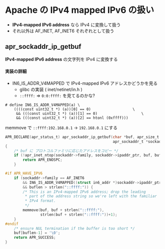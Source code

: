 # Apache の IPv4 mapped IPv6 の扱い

 * **IPv4-mapped IPv6 address** なら IPv4 に変換して扱う
 * それ以外は AF_INET, AF_INET6 それぞれとして扱う

## apr_sockaddr_ip_getbuf

**IPv4-mapped IPv6 address** の文字列を IPv4 に変換する

#### 実装の詳細

 * IN6_IS_ADDR_V4MAPPED で IPv4-mapped IPv6 アドレスかどうかを見る
   * glibc の実装 ( inet/netinet/in.h )
   * `::ffff:` => `0:0:ffff:` を見てるのかな?

```
# define IN6_IS_ADDR_V4MAPPED(a) \
	((((const uint32_t *) (a))[0] == 0)				      \
	 && (((const uint32_t *) (a))[1] == 0)				      \
	 && (((const uint32_t *) (a))[2] == htonl (0xffff)))
```   
    
memmove で `::ffff:192.168.0.1`  -> `192.168.0.1` にする 


```c
APR_DECLARE(apr_status_t) apr_sockaddr_ip_getbuf(char *buf, apr_size_t buflen,
                                                 apr_sockaddr_t *sockaddr)
{
    /* buf に プロトコルファミリに応じたアドレスをコピー */
    if (!apr_inet_ntop(sockaddr->family, sockaddr->ipaddr_ptr, buf, buflen)) {
        return APR_ENOSPC;
    }

#if APR_HAVE_IPV6
    if (sockaddr->family == AF_INET6 
        && IN6_IS_ADDR_V4MAPPED((struct in6_addr *)sockaddr->ipaddr_ptr)
        && buflen > strlen("::ffff:")) {
        /* This is an IPv4-mapped IPv6 address; drop the leading
         * part of the address string so we're left with the familiar
         * IPv4 format.
         */
        memmove(buf, buf + strlen("::ffff:"),
                strlen(buf + strlen("::ffff:"))+1);
    }
#endif
    /* ensure NUL termination if the buffer is too short */
    buf[buflen-1] = '\0';
    return APR_SUCCESS;
}
```
 